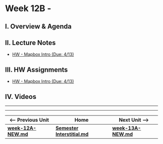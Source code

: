 # Week 12B - 

## I. Overview & Agenda

## II. Lecture Notes

- [HW - Mapbox Intro (Due:  4/13)](https://github.com/tonethar/IGME-330-Master/blob/master/notes/HW-mapbox-1.md)

## III. HW Assignments

- [HW - Mapbox Intro (Due:  4/13)](https://github.com/tonethar/IGME-330-Master/blob/master/notes/HW-mapbox-1.md)

## IV. Videos

<hr><hr>

| <-- Previous Unit | Home | Next Unit -->
| --- | --- | --- 
| [**week-12A-NEW.md**](week-12A-NEW.md)    |  [**Semester Interstitial.md**](interstitial.md) | [**week-13A-NEW.md**](week-13A-NEW.md)
